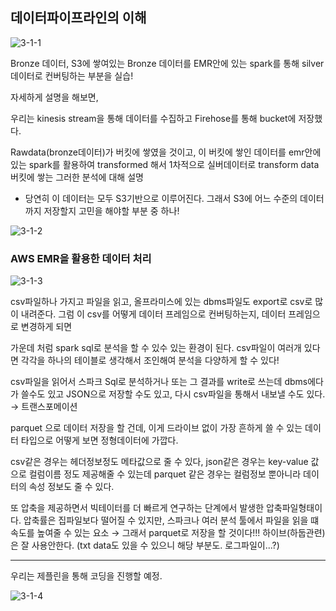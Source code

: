 ## 데이터파이프라인의 이해

![3-1-1](https://user-images.githubusercontent.com/86764734/153867027-4e682f07-6bd2-4566-b93f-9e593a4b8a92.png)

Bronze 데이터, S3에 쌓여있는 Bronze 데이터를 EMR안에 있는 spark를 통해 silver 데이터로 컨버팅하는 부분을 실습!

자세하게 설명을 해보면,

우리는 kinesis stream을 통해 데이터를 수집하고 Firehose를 통해 bucket에 저장했다. 

Rawdata(bronze데이터)가 버킷에 쌓였을 것이고, 이 버킷에 쌓인 데이터를 emr안에 있는 spark를 활용하여 transformed 해서 1차적으로 실버데이터로 transform data 버킷에 쌓는 그러한 분석에 대해 설명

 - 당연히 이 데이터는 모두 S3기반으로 이루어진다. 그래서 S3에 어느 수준의 데이터 까지 저장할지 고민을 해야할 부분 중 하나!

![3-1-2](https://user-images.githubusercontent.com/86764734/153867319-5f9cddad-21c1-4d2e-be1d-87b1013b7472.png)

### AWS EMR을 활용한 데이터 처리

![3-1-3](https://user-images.githubusercontent.com/86764734/153868118-5a0fde7c-ecd0-4656-9f47-c1106b2b7a48.png)

csv파일하나 가지고 파일을 읽고, 올프라미스에 있는 dbms파일도 export로 csv로 많이 내려준다. 
그럼 이 csv를 어떻게 데이터 프레임으로 컨버팅하는지, 데이터 프레임으로 변경하게 되면 

가운데 처럼 spark sql로 분석을 할 수 있수 있는 환경이 된다. csv파일이 여러개 있다면 각각을 하나의 테이블로 생각해서 조인해여 분석을 다양하게 할 수 있다!

csv파일을 읽어서 스파크 Sql로 분석하거나 또는 그 결과를 write로 쓰는데 dbms에다가 쓸수도 있고 JSON으로 저장할 수도 있고, 다시 csv파일을 통해서 내보낼 수도 있다. → 트랜스포메이션 

parquet 으로 데이터 저장을 할 건데, 이게 드라이브 없이 가장 흔하게 쓸 수 있는 데이터 타입으로 어떻게 보면 정형데이터에 가깝다.

csv같은 경우는 헤더정보정도 메타값으로 줄 수 있다, json같은 경우는 key-value 값으로 컬럼이름 정도 제공해줄 수 있는데 parquet 같은 경우는 컬럼정보 뿐아니라 데이터의 속성 정보도 줄 수 있다. 

또 압축을 제공하면서 빅테이터를 더 빠르게 연구하는 단계에서 발생한 압축파일형태이다. 
압축률은 집파일보다 떨어질 수 있지만, 스파크나 여러 분석 툴에서 파일을 읽을 떄 속도를 높여줄 수 있는 요소 
    → 그래서 parquet로 저장을 할 것이다!!! 하이브(하둡관련)은 잘 사용안한다. (txt data도 있을 수 있으니 해당 부분도. 로그파일이...?)

---

우리는 제플린을 통해 코딩을 진행할 예정.

![3-1-4](https://user-images.githubusercontent.com/86764734/153868917-171d0186-deba-4479-a5cd-c663e6af1b96.png)